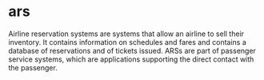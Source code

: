 # ars
Airline reservation systems are systems that allow an airline to sell their inventory. It contains information on schedules and fares and contains a database of reservations and of tickets issued. ARSs are part of passenger service systems, which are applications supporting the direct contact with the passenger.
